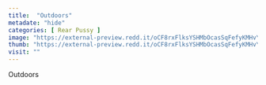 ```yaml
---
title:  "Outdoors"
metadate: "hide"
categories: [ Rear Pussy ]
image: "https://external-preview.redd.it/oCF8rxFlksYSHMbOcasSqFefyKMHvYf7WdNBVOzhtNQ.jpg?auto=webp&s=39335f01b9b11d331eaf1aec246fbb3fb9a93242"
thumb: "https://external-preview.redd.it/oCF8rxFlksYSHMbOcasSqFefyKMHvYf7WdNBVOzhtNQ.jpg?width=640&crop=smart&auto=webp&s=def8b44329b36db8b62e6121ab69e386ceee61d2"
visit: ""
---
```

Outdoors
